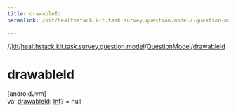 ```yaml
---
title: drawableId
permalink: /kit/healthstack.kit.task.survey.question.model/-question-model/drawable-id.html

---
```

//[kit](../../../index.html)/[healthstack.kit.task.survey.question.model](../index.html)/[QuestionModel](index.html)/[drawableId](drawable-id.html)



# drawableId



[androidJvm]\
val [drawableId](drawable-id.html): [Int](https://kotlinlang.org/api/latest/jvm/stdlib/kotlin/-int/index.html)? = null




